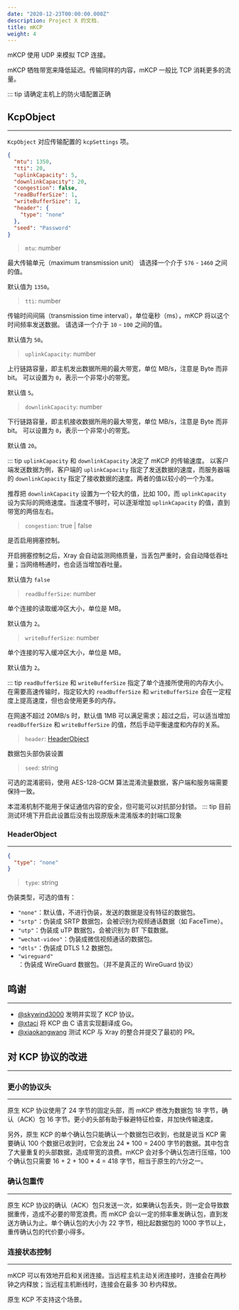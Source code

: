 ```yaml
---
date: "2020-12-23T00:00:00.000Z"
description: Project X 的文档.
title: mKCP
weight: 4
---
```


mKCP 使用 UDP 来模拟 TCP 连接。

mKCP 牺牲带宽来降低延迟。传输同样的内容，mKCP 一般比 TCP 消耗更多的流量。

::: tip
请确定主机上的防火墙配置正确


## KcpObject

---

`KcpObject` 对应传输配置的 `kcpSettings` 项。

```json
{
  "mtu": 1350,
  "tti": 20,
  "uplinkCapacity": 5,
  "downlinkCapacity": 20,
  "congestion": false,
  "readBufferSize": 1,
  "writeBufferSize": 1,
  "header": {
    "type": "none"
  },
  "seed": "Password"
}
```

> `mtu`: number

最大传输单元（maximum transmission unit）
请选择一个介于 `576` - `1460` 之间的值。

默认值为 `1350`。

> `tti`: number

传输时间间隔（transmission time interval），单位毫秒（ms），mKCP 将以这个时间频率发送数据。
请选译一个介于 `10` - `100` 之间的值。

默认值为 `50`。

> `uplinkCapacity`: number

上行链路容量，即主机发出数据所用的最大带宽，单位 MB/s，注意是 Byte 而非 bit。
可以设置为 `0`，表示一个非常小的带宽。

默认值 `5`。

> `downlinkCapacity`: number

下行链路容量，即主机接收数据所用的最大带宽，单位 MB/s，注意是 Byte 而非 bit。
可以设置为 `0`，表示一个非常小的带宽。

默认值 `20`。

::: tip
`uplinkCapacity` 和 `downlinkCapacity` 决定了 mKCP 的传输速度。
以客户端发送数据为例，客户端的 `uplinkCapacity` 指定了发送数据的速度，而服务器端的 `downlinkCapacity` 指定了接收数据的速度。两者的值以较小的一个为准。

推荐把 `downlinkCapacity` 设置为一个较大的值，比如 100，而 `uplinkCapacity` 设为实际的网络速度。当速度不够时，可以逐渐增加 `uplinkCapacity` 的值，直到带宽的两倍左右。


> `congestion`: true | false

是否启用拥塞控制。

开启拥塞控制之后，Xray 会自动监测网络质量，当丢包严重时，会自动降低吞吐量；当网络畅通时，也会适当增加吞吐量。

默认值为 `false`

> `readBufferSize`: number

单个连接的读取缓冲区大小，单位是 MB。

默认值为 `2`。

> `writeBufferSize`: number

单个连接的写入缓冲区大小，单位是 MB。

默认值为 `2`。

::: tip
`readBufferSize` 和 `writeBufferSize` 指定了单个连接所使用的内存大小。
在需要高速传输时，指定较大的 `readBufferSize` 和 `writeBufferSize` 会在一定程度上提高速度，但也会使用更多的内存。

在网速不超过 20MB/s 时，默认值 1MB 可以满足需求；超过之后，可以适当增加 `readBufferSize` 和 `writeBufferSize` 的值，然后手动平衡速度和内存的关系。


> `header`: [HeaderObject](#headerobject)

数据包头部伪装设置

> `seed`: string

可选的混淆密码，使用 AES-128-GCM 算法混淆流量数据，客户端和服务端需要保持一致。

本混淆机制不能用于保证通信内容的安全，但可能可以对抗部分封锁。
::: tip
目前测试环境下开启此设置后没有出现原版未混淆版本的封端口现象




### HeaderObject

---

```json
{
  "type": "none"
}
```

> `type`: string

伪装类型，可选的值有：

- `"none"`：默认值，不进行伪装，发送的数据是没有特征的数据包。
- `"srtp"`：伪装成 SRTP 数据包，会被识别为视频通话数据（如 FaceTime）。
- `"utp"`：伪装成 uTP 数据包，会被识别为 BT 下载数据。
- `"wechat-video"`：伪装成微信视频通话的数据包。
- `"dtls"`：伪装成 DTLS 1.2 数据包。
- `"wireguard"`：伪装成 WireGuard 数据包。（并不是真正的 WireGuard 协议）



## 鸣谢

---

- [@skywind3000](https://github.com/skywind3000) 发明并实现了 KCP 协议。
- [@xtaci](https://github.com/xtaci) 将 KCP 由 C 语言实现翻译成 Go。
- [@xiaokangwang](https://github.com/xiaokangwang) 测试 KCP 与 Xray 的整合并提交了最初的 PR。



## 对 KCP 协议的改进

---

### 更小的协议头

---

原生 KCP 协议使用了 24 字节的固定头部，而 mKCP 修改为数据包 18 字节，确认（ACK）包 16 字节。更小的头部有助于躲避特征检查，并加快传输速度。

另外，原生 KCP 的单个确认包只能确认一个数据包已收到，也就是说当 KCP 需要确认 100 个数据已收到时，它会发出 24 \* 100 = 2400 字节的数据。其中包含了大量重复的头部数据，造成带宽的浪费。mKCP 会对多个确认包进行压缩，100 个确认包只需要 16 + 2 + 100 \* 4 = 418 字节，相当于原生的六分之一。

### 确认包重传

---

原生 KCP 协议的确认（ACK）包只发送一次，如果确认包丢失，则一定会导致数据重传，造成不必要的带宽浪费。而 mKCP 会以一定的频率重发确认包，直到发送方确认为止。单个确认包的大小为 22 字节，相比起数据包的 1000 字节以上，重传确认包的代价要小得多。

### 连接状态控制


---
mKCP 可以有效地开启和关闭连接。当远程主机主动关闭连接时，连接会在两秒钟之内释放；当远程主机断线时，连接会在最多 30 秒内释放。

原生 KCP 不支持这个场景。
